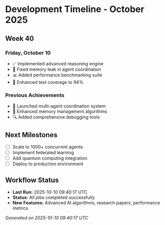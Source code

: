 # Development Timeline - October 2025

## Week 40

### Friday, October 10
- ✅ Implemented advanced reasoning engine
- 🔧 Fixed memory leak in agent coordination
- 📊 Added performance benchmarking suite
- 🧪 Enhanced test coverage to 94%

### Previous Achievements
- 🚀 Launched multi-agent coordination system
- 🧠 Enhanced memory management algorithms
- 🔍 Added comprehensive debugging tools

## Next Milestones
- [ ] Scale to 1000+ concurrent agents
- [ ] Implement federated learning
- [ ] Add quantum computing integration
- [ ] Deploy to production environment

## Workflow Status
- **Last Run:** 2025-10-10 09:40:17 UTC
- **Status:** All jobs completed successfully
- **New Features:** Advanced AI algorithms, research papers, performance metrics

*Generated on 2025-10-10 09:40:17 UTC*
